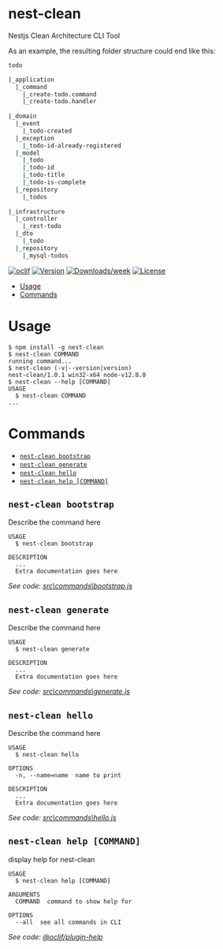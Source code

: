 nest-clean
==

Nestjs Clean Architecture CLI Tool

As an example, the resulting folder structure could end like this:

```sh
todo

|_application
  |_command
    |_create-todo.command
    |_create-todo.handler
    
|_domain
  |_event
    |_todo-created
  |_exception
    |_todo-id-already-registered
  |_model
    |_todo
    |_todo-id
    |_todo-title
    |_todo-is-complete
  |_repository
    |_todos
    
|_infrastructure
  |_controller
    |_rest-todo
  |_dto
    |_todo
  |_repository
    |_mysql-todos
```

[![oclif](https://img.shields.io/badge/cli-oclif-brightgreen.svg)](https://oclif.io)
[![Version](https://img.shields.io/npm/v/nest-clean.svg)](https://npmjs.org/package/nest-clean)
[![Downloads/week](https://img.shields.io/npm/dw/nest-clean.svg)](https://npmjs.org/package/nest-clean)
[![License](https://img.shields.io/npm/l/nest-clean.svg)](https://github.com/d3v0ps/nest-clean/blob/master/package.json)

<!-- toc -->
* [Usage](#usage)
* [Commands](#commands)
<!-- tocstop -->
# Usage
<!-- usage -->
```sh-session
$ npm install -g nest-clean
$ nest-clean COMMAND
running command...
$ nest-clean (-v|--version|version)
nest-clean/1.0.1 win32-x64 node-v12.8.0
$ nest-clean --help [COMMAND]
USAGE
  $ nest-clean COMMAND
...
```
<!-- usagestop -->
# Commands
<!-- commands -->
* [`nest-clean bootstrap`](#nest-clean-bootstrap)
* [`nest-clean generate`](#nest-clean-generate)
* [`nest-clean hello`](#nest-clean-hello)
* [`nest-clean help [COMMAND]`](#nest-clean-help-command)

## `nest-clean bootstrap`

Describe the command here

```
USAGE
  $ nest-clean bootstrap

DESCRIPTION
  ...
  Extra documentation goes here
```

_See code: [src\commands\bootstrap.js](https://github.com/d3v0ps/nest-clean/blob/v1.0.1/src\commands\bootstrap.js)_

## `nest-clean generate`

Describe the command here

```
USAGE
  $ nest-clean generate

DESCRIPTION
  ...
  Extra documentation goes here
```

_See code: [src\commands\generate.js](https://github.com/d3v0ps/nest-clean/blob/v1.0.1/src\commands\generate.js)_

## `nest-clean hello`

Describe the command here

```
USAGE
  $ nest-clean hello

OPTIONS
  -n, --name=name  name to print

DESCRIPTION
  ...
  Extra documentation goes here
```

_See code: [src\commands\hello.js](https://github.com/d3v0ps/nest-clean/blob/v1.0.1/src\commands\hello.js)_

## `nest-clean help [COMMAND]`

display help for nest-clean

```
USAGE
  $ nest-clean help [COMMAND]

ARGUMENTS
  COMMAND  command to show help for

OPTIONS
  --all  see all commands in CLI
```

_See code: [@oclif/plugin-help](https://github.com/oclif/plugin-help/blob/v3.0.1/src\commands\help.ts)_
<!-- commandsstop -->
